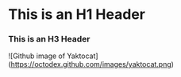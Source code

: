 # This is an H1 Header
### This is an H3 Header

![Github image of Yaktocat] (https://octodex.github.com/images/yaktocat.png)

